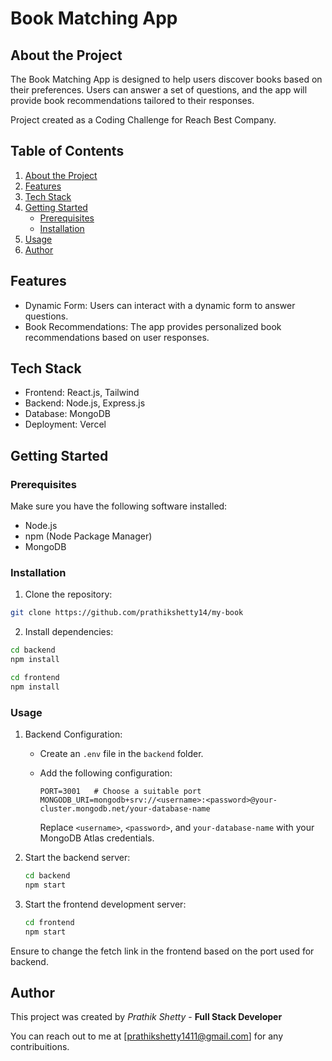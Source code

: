 
# Book Matching App

## About the Project

The Book Matching App is designed to help users discover books based on their preferences. Users can answer a set of questions, and the app will provide book recommendations tailored to their responses.

Project created as a Coding Challenge for Reach Best Company.


## Table of Contents
1. [About the Project](#about-the-project)
2. [Features](#features)
3. [Tech Stack](#tech-stack)
4. [Getting Started](#getting-started)
   - [Prerequisites](#prerequisites)
   - [Installation](#installation)
5. [Usage](#usage)
6. [Author](#author)

## Features

- Dynamic Form: Users can interact with a dynamic form to answer questions.
- Book Recommendations: The app provides personalized book recommendations based on user responses.

## Tech Stack

- Frontend: React.js, Tailwind
- Backend: Node.js, Express.js
- Database: MongoDB
- Deployment: Vercel

## Getting Started

### Prerequisites

Make sure you have the following software installed:

- Node.js
- npm (Node Package Manager)
- MongoDB

### Installation

1. Clone the repository:

```bash
git clone https://github.com/prathikshetty14/my-book
```

2. Install dependencies:

```bash
cd backend
npm install
```

```bash
cd frontend
npm install
```

### Usage

1. Backend Configuration:

   - Create an `.env` file in the `backend` folder.
   - Add the following configuration:

     ```env
     PORT=3001   # Choose a suitable port
     MONGODB_URI=mongodb+srv://<username>:<password>@your-cluster.mongodb.net/your-database-name
     ```

     Replace `<username>`, `<password>`, and `your-database-name` with your MongoDB Atlas credentials.

2. Start the backend server:

   ```bash
   cd backend
   npm start
   ```

3. Start the frontend development server:

   ```bash
   cd frontend
   npm start
   ```
Ensure to change the fetch link in the frontend based on the port used for backend.

## Author

This project was created by *Prathik Shetty* - **Full Stack Developer**

You can reach out to me at [prathikshetty1411@gmail.com] for any contribuitions.
